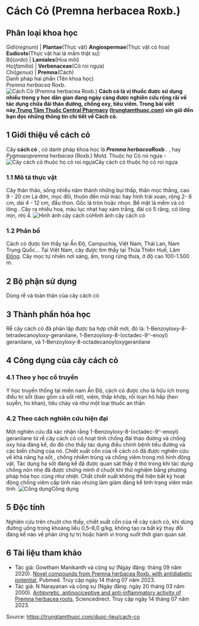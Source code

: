 # Cách Cỏ (Premna herbacea Roxb.)

Phân loại khoa học  
---  
Giới(_regnum_) |  **Plantae**(Thực vật) **Angiospermae**(Thực vật có hoa) **Eudicots**(Thực vật hai lá mầm thật sự)  
Bộ(_ordo_) | **Lamiales**(Hoa môi)  
Họ(_familia_) | **Verbenaceae**(Cỏ roi ngựa)  
Chi(_genus_) | **Premna**(Cách)  
Danh pháp hai phần (Tên khoa học)  
_Premna herbacea_ Roxb.  
![Cách Cỏ \(Premna herbacea Roxb.\)](https://trungtamthuoc.com/images/others/cach-co-1-2537.jpg)
**Cách cỏ là vị thuốc được sử dụng nhiều trong y học dân gian đang ngày càng được nghiên cứu rộng rãi về tác dụng chữa đái tháo đường, chống oxy, tiêu viêm. Trong bài viết này,[Trung Tâm Thuốc Central Pharmacy](https://trungtamthuoc.com/ "Trung Tâm Thuốc Central Pharmacy") ([trungtamthuoc.com](https://trungtamthuoc.com/ "trungtamthuoc.com")) xin gửi đến bạn đọc những thông tin chi tiết về Cách cỏ.**
##  1 Giới thiệu về cách cỏ
Cây **cách cỏ** , có danh pháp khoa học là  _**Premna herbacea**_**Roxb** _._ , hay  _Pygmaeopremna herbacea_ (Roxb.) Mold. Thuộc họ Cỏ roi ngựa -
![Cây cách cỏ thuộc họ cỏ roi ngựa](https://trungtamthuoc.com/images/item/cach-co-3.jpg)Cây cách cỏ thuộc họ cỏ roi ngựa
### 1.1 Mô tả thực vật
Cây thân thảo, sống nhiều năm thành những bụi thấp, thân mọc thẳng, cao 9 - 20 cm
Lá đơn, mọc đối, thuôn đến mũi mác hay hình trái xoan, rộng 2- 6 cm, dài 4 - 12 cm, đầu thon. Gốc lá tròn hoặc nhọn. Bề mặt lá mềm và có lông .
Cây ra nhiều hoa, màu lục nhạt hay xám trắng, đài có 5 răng, có lông mịn, nhị 4.
![Hình ảnh cây cách cỏ](https://trungtamthuoc.com/images/item/cach-co-2.jpg)Hình ảnh cây cách cỏ
### 1.2 Phân bố
Cách cỏ được tìm thấy tại Ấn Độ, Campuchia, Việt Nam, Thái Lan, Nam Trung Quốc...
Tại Việt Nam, cây được tìm thấy tại Thừa Thiên Huế, Lâm [Đồng](https://trungtamthuoc.com/hoat-chat/dong "Đồng").
Cây mọc tự nhiên nơi sáng, ẩm, trong rừng thưa, ở độ cao 100-1.500 m.
##  2 Bộ phận sử dụng
Dùng rễ và toàn thân của cây cách cỏ 
##  3 Thành phần hóa học
Rễ cây cách cỏ đã phân lập được ba hợp chất mới, đó là: 1-Benzoyloxy-8-tetradecanoyloxy-geranilane, 1-Benzoyloxy-8-(octadec-9ꞌꞌ-enoyl) geranilane, và 1-Benzoyloxy-8-octadecanoyloxygeranilane 
##  4 Công dụng của cây cách cỏ
### 4.1 Theo y học cổ truyền
Y học truyền thống tại miền nam Ấn Độ, cách cỏ được cho là hữu ích trong điều trị sốt (bao gồm cả sốt rét), viêm, thấp khớp, rối loạn hô hấp (hen suyễn, ho khan), tiêu chảy và như một loại thuốc an thần 
### 4.2 Theo cách nghiên cứu hiện đại
Một nghiên cứu đã xác nhận rằng 1-Benzoyloxy-8-(octadec-9ꞌꞌ-enoyl) geranilane từ rễ cây cách cỏ có hoạt tính chống đái tháo đường và chống oxy hóa đáng kể, do đó cho thấy tác dụng điều chỉnh bệnh tiểu đường và các biến chứng của nó. 
Chiết xuất cồn của rễ cách cỏ đã được nghiên cứu về khả năng hạ sốt , chống nhiễm trùng và chống viêm trong mô hình động vật. Tác dụng hạ sốt đáng kể đã được quan sát thấy ở thỏ trong khi tác dụng chống nôn nhẹ đã được chứng minh ở chuột khi thử nghiệm bằng phương pháp hóa học cũng như nhiệt. Chất chiết xuất không thể hiện bất kỳ hoạt động chống viêm cấp tính nào nhưng làm giảm đáng kể tình trạng viêm mãn tính.
![Công dụng](https://trungtamthuoc.com/images/item/cach-co-4.jpg)Công dụng
##  5 Độc tính
Nghiên cứu trên chuột cho thấy, chiết xuất cồn của rễ cây cách cỏ, khi dùng đường uống trong khoảng liều 0,5–8,0 g/kg, không tạo ra bất kỳ thay đổi đáng kể nào về phản ứng tự trị hoặc hành vi trong suốt thời gian quan sát. 
##  6 Tài liệu tham khảo
  * Tác giả: Gowtham Manikanth và cộng sự (Ngày đăng: tháng 09 năm 2020). [Novel compounds from Premna herbacea Roxb. with antidiabetic potential](https://pubmed.ncbi.nlm.nih.gov/33824103/), Pubmed. Truy cập ngày 14 tháng 07 năm 2023.
  * Tác giả: N Narayanan và cộng sự (Ngày đăng: ngày 20 tháng 03 năm 2000). [Antipyretic, antinociceptive and anti-inflammatory activity of Premna herbacea roots](https://www.sciencedirect.com/science/article/abs/pii/S0367326X9900132X), Sciencedirect. Truy cập ngày 14 tháng 07 năm 2023.




Source: https://trungtamthuoc.com/duoc-lieu/cach-co